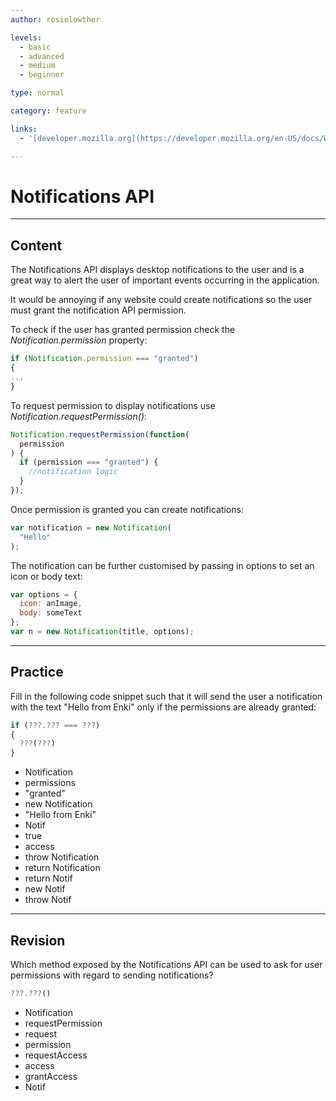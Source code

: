 ```yaml
---
author: rosielowther

levels:
  - basic
  - advanced
  - medium
  - beginner

type: normal

category: feature

links:
  - '[developer.mozilla.org](https://developer.mozilla.org/en-US/docs/Web/API/notification){website}'

---
```


# Notifications API

---

## Content

The Notifications API displays desktop notifications to the user and is a great way to alert the user of important events occurring in the application.

It would be annoying if any website could create notifications so the user must grant the notification API permission.

To check if the user has granted permission check the _Notification.permission_ property:

```javascript
if (Notification.permission === "granted")
{
...
}
```

To request permission to display notifications use _Notification.requestPermission()_:

```javascript
Notification.requestPermission(function(
  permission
) {
  if (permission === "granted") {
    //notification logic
  }
});
```

Once permission is granted you can create notifications:

```javascript
var notification = new Notification(
  "Hello"
);
```

The notification can be further customised by passing in options to set an icon or body text:

```javascript
var options = {
  icon: anImage,
  body: someText
};
var n = new Notification(title, options);
```

---

## Practice

Fill in the following code snippet such that it will send the user a notification with the text "Hello from Enki" only if the permissions are already granted:

```javascript
if (???.??? === ???)
{
  ???(???)
}
```

- Notification
- permissions
- "granted"
- new Notification
- "Hello from Enki"
- Notif
- true
- access
- throw Notification
- return Notification
- return Notif
- new Notif
- throw Notif

---

## Revision

Which method exposed by the Notifications API can be used to ask for user permissions with regard to sending notifications?

```javascript
???.???()
```

- Notification
- requestPermission
- request
- permission
- requestAccess
- access
- grantAccess
- Notif
